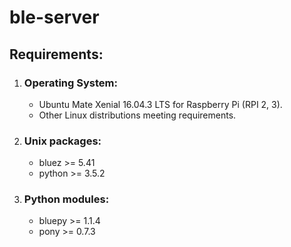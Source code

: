 # ble-server
## Requirements:
1.  ### Operating System:
    * Ubuntu Mate Xenial 16.04.3 LTS for Raspberry Pi (RPI 2, 3).
    * Other Linux distributions meeting requirements.  
2.  ### Unix packages:
    * bluez >= 5.41
    * python >= 3.5.2
3.  ### Python modules:
     * bluepy >= 1.1.4
     * pony >= 0.7.3
